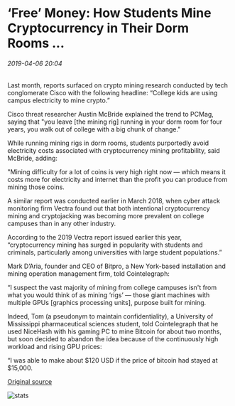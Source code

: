 # ‘Free’ Money: How Students Mine Cryptocurrency in Their Dorm Rooms ...

###### 2019-04-06 20:04

Last month, reports surfaced on crypto mining research conducted by tech conglomerate Cisco with the following headline: “College kids are using campus electricity to mine crypto.”

Cisco threat researcher Austin McBride explained the trend to PCMag, saying that "you leave \[the mining rig\] running in your dorm room for four years, you walk out of college with a big chunk of change."

While running mining rigs in dorm rooms, students purportedly avoid electricity costs associated with cryptocurrency mining profitability, said McBride, adding:

"Mining difficulty for a lot of coins is very high right now — which means it costs more for electricity and internet than the profit you can produce from mining those coins.

A similar report was conducted earlier in March 2018, when cyber attack monitoring firm Vectra found out that both intentional cryptocurrency mining and cryptojacking was becoming more prevalent on college campuses than in any other industry.

According to the 2019 Vectra report issued earlier this year, “cryptocurrency mining has surged in popularity with students and criminals, particularly among universities with large student populations.”

Mark D’Aria, founder and CEO of Bitpro, a New York-based installation and mining operation management firm, told Cointelegraph:

“I suspect the vast majority of mining from college campuses isn't from what you would think of as mining ‘rigs’ — those giant machines with multiple GPUs \[graphics processing units\], purpose built for mining.

Indeed, Tom (a pseudonym to maintain confidentiality), a University of Mississippi pharmaceutical sciences student, told Cointelegraph that he used NiceHash with his gaming PC to mine Bitcoin for about two months, but soon decided to abandon the idea because of the continuously high workload and rising GPU prices:

“I was able to make about $120 USD if the price of bitcoin had stayed at $15,000.

[Original source](https://cointelegraph.com/news/free-money-how-students-mine-cryptocurrency-in-their-dorm-rooms)

![stats](https://c.statcounter.com/11760860/0/a89fa40b/1/ "stats")